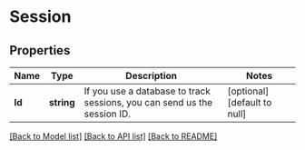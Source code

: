 # Session

## Properties
Name | Type | Description | Notes
------------ | ------------- | ------------- | -------------
**Id** | **string** | If you use a database to track sessions, you can send us the session ID. | [optional] [default to null]

[[Back to Model list]](../README.md#documentation-for-models) [[Back to API list]](../README.md#documentation-for-api-endpoints) [[Back to README]](../README.md)


